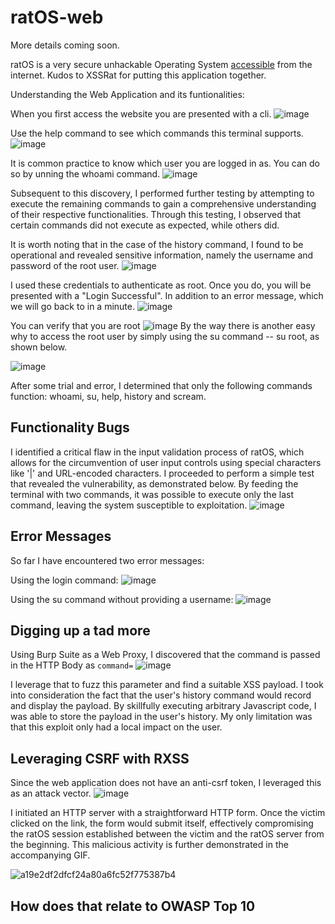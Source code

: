 # ratOS-web

More details coming soon.

ratOS is a very secure unhackable Operating System [accessible](https://labs.hackxpert.com/CommandInjection/) from the internet. 
Kudos to XSSRat for putting this application together.

Understanding the Web Application and its funtionalities:

When you first access the website you are presented with a cli.
![image](https://user-images.githubusercontent.com/74272629/235278237-4a445c49-5bd7-4465-84cc-f57fb7d3e23e.png)

Use the help command to see which commands this terminal supports.
![image](https://user-images.githubusercontent.com/74272629/235278248-9d6ff8be-5edc-4487-b2c2-37f5d827b7a5.png)

It is common practice to know which user you are logged in as. You can do so by unning the whoami command. 
![image](https://user-images.githubusercontent.com/74272629/235278244-cc40113f-f669-4329-bc2c-a505134a0b73.png)

Subsequent to this discovery, I performed further testing by attempting to execute the remaining commands to gain a comprehensive understanding of their respective functionalities. Through this testing, I observed that certain commands did not execute as expected, while others did.

It is worth noting that in the case of the history command, I found to be operational and revealed sensitive information, namely the username and password of the root user.
![image](https://user-images.githubusercontent.com/74272629/235278403-b0a5c06b-bb04-4b28-848a-66dcd89d16e2.png)

I used these credentials to authenticate as root. Once you do, you will be presented with a "Login Successful". In addition to an error message, which we will go back to in a minute.
![image](https://user-images.githubusercontent.com/74272629/235278474-6f4c76ef-6bf7-47e0-963d-3e00cb2c8529.png)

You can verify that you are root
![image](https://user-images.githubusercontent.com/74272629/235278599-789ebbae-370c-45ac-b1fb-b1aaf6ce93b7.png)
 By the way there is another easy why to access the root user by simply using the su command -- su root, as shown below.
 
![image](https://user-images.githubusercontent.com/74272629/235278638-c1f7f4f2-dff7-44c6-bf4e-a92d56c90acd.png)

After some trial and error, I determined that only the following commands function: whoami, su, help, history and scream.

## Functionality Bugs
I identified a critical flaw in the input validation process of ratOS, which allows for the circumvention of user input controls using special characters like '|' and URL-encoded characters. I proceeded to perform a simple test that revealed the vulnerability, as demonstrated below. By feeding the terminal with two commands, it was possible to execute only the last command, leaving the system susceptible to exploitation.
![image](https://user-images.githubusercontent.com/74272629/235278889-354a6b7c-a9c8-45bc-b22c-a64fa2dc8f0b.png)


## Error Messages

So far I have encountered two error messages:

Using the login command:
![image](https://user-images.githubusercontent.com/74272629/235278979-eb4c8b4f-40f9-4c03-98a7-faef12f10992.png)

Using the su command without providing a username:
![image](https://user-images.githubusercontent.com/74272629/235278972-85ef5acd-2a90-4764-a9bd-224241595224.png)


## Digging up a tad more

Using Burp Suite as a Web Proxy, I discovered that the command is passed in the HTTP Body as `command=`
![image](https://user-images.githubusercontent.com/74272629/235279071-59ddbfbe-7426-41f6-bb98-53c197dac8ba.png)

I leverage that to fuzz this parameter and find a suitable XSS payload. I took into consideration the fact that the user's history command would record and display the payload. By skillfully executing arbitrary Javascript code, I was able to store the payload in the user's history. My only limitation was that this exploit only had a local impact on the user.

## Leveraging CSRF with RXSS

Since the web application does not have an anti-csrf token, I leveraged this as an attack vector.
![image](https://user-images.githubusercontent.com/74272629/235279782-abed9273-dc04-4f23-af9f-973761830e98.png)

I initiated an HTTP server with a straightforward HTTP form. Once the victim clicked on the link, the form would submit itself, effectively compromising the ratOS session established between the victim and the ratOS server from the beginning. This malicious activity is further demonstrated in the accompanying GIF.

![a19e2df2dfcf24a80a6fc52f775387b4](https://i.gyazo.com/e144d8b47f0481c60d741bc9ddc255f4.gif)

## How does that relate to OWASP Top 10





